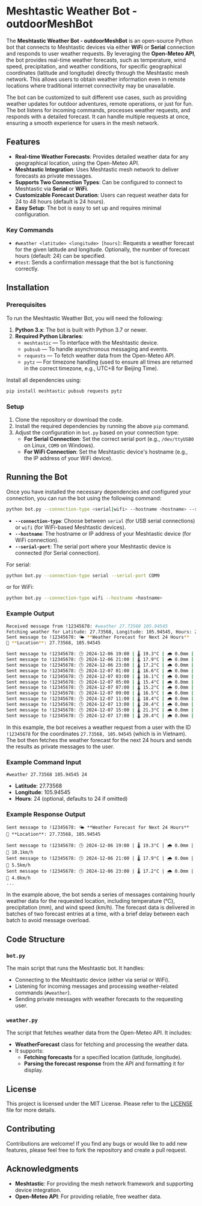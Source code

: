 # Meshtastic Weather Bot - outdoorMeshBot

The **Meshtastic Weather Bot - outdoorMeshBot** is an open-source Python bot that connects to Meshtastic devices via either **WiFi** or **Serial** connection and responds to user weather requests. By leveraging the **Open-Meteo API**, the bot provides real-time weather forecasts, such as temperature, wind speed, precipitation, and weather conditions, for specific geographical coordinates (latitude and longitude) directly through the Meshtastic mesh network. This allows users to obtain weather information even in remote locations where traditional internet connectivity may be unavailable.

The bot can be customized to suit different use cases, such as providing weather updates for outdoor adventures, remote operations, or just for fun. The bot listens for incoming commands, processes weather requests, and responds with a detailed forecast. It can handle multiple requests at once, ensuring a smooth experience for users in the mesh network.

## Features

- **Real-time Weather Forecasts**: Provides detailed weather data for any geographical location, using the Open-Meteo API.
- **Meshtastic Integration**: Uses Meshtastic mesh network to deliver forecasts as private messages.
- **Supports Two Connection Types**: Can be configured to connect to Meshtastic via **Serial** or **WiFi**.
- **Customizable Forecast Duration**: Users can request weather data for 24 to 48 hours (default is 24 hours).
- **Easy Setup**: The bot is easy to set up and requires minimal configuration.

### Key Commands

- `#weather <latitude> <longitude> [hours]`: Requests a weather forecast for the given latitude and longitude. Optionally, the number of forecast hours (default: 24) can be specified.
- `#test`: Sends a confirmation message that the bot is functioning correctly.

## Installation

### Prerequisites

To run the Meshtastic Weather Bot, you will need the following:

1. **Python 3.x**: The bot is built with Python 3.7 or newer.
2. **Required Python Libraries**:  
   - `meshtastic` — To interface with the Meshtastic device.
   - `pubsub` — To handle asynchronous messaging and events.
   - `requests` — To fetch weather data from the Open-Meteo API.
   - `pytz` — For timezone handling (used to ensure all times are returned in the correct timezone, e.g., UTC+8 for Beijing Time).

Install all dependencies using:

```bash
pip install meshtastic pubsub requests pytz
```

### Setup

1. Clone the repository or download the code.
2. Install the required dependencies by running the above `pip` command.
3. Adjust the configuration in `bot.py` based on your connection type:
   - **For Serial Connection**: Set the correct serial port (e.g., `/dev/ttyUSB0` on Linux, `COM9` on Windows).
   - **For WiFi Connection**: Set the Meshtastic device's hostname (e.g., the IP address of your WiFi device).

## Running the Bot

Once you have installed the necessary dependencies and configured your connection, you can run the bot using the following command:

```bash
python bot.py --connection-type <serial|wifi> --hostname <hostname> --serial-port <serial_port>
```

- **`--connection-type`**: Choose between `serial` (for USB serial connections) or `wifi` (for WiFi-based Meshtastic devices).
- **`--hostname`**: The hostname or IP address of your Meshtastic device (for WiFi connection).
- **`--serial-port`**: The serial port where your Meshtastic device is connected (for Serial connection).

For serial:
```bash
python bot.py --connection-type serial --serial-port COM9
```

or for WiFi:

```bash
python bot.py --connection-type wifi --hostname <hostname>
```

### Example Output

```bash
Received message from !12345678: #weather 27.73568 105.94545
Fetching weather for Latitude: 27.73568, Longitude: 105.94545, Hours: 24
Sent message to !12345678: 🌤 **Weather Forecast for Next 24 Hours**
📍 **Location**: 27.73568, 105.94545

Sent message to !12345678: 🕒 2024-12-06 19:00 | 🌡 19.3°C | 🌧 0.0mm | 💨 10.1km/h
Sent message to !12345678: 🕒 2024-12-06 21:00 | 🌡 17.9°C | 🌧 0.0mm | 💨 5.5km/h
Sent message to !12345678: 🕒 2024-12-06 23:00 | 🌡 17.2°C | 🌧 0.0mm | 💨 4.0km/h
Sent message to !12345678: 🕒 2024-12-07 01:00 | 🌡 16.6°C | 🌧 0.0mm | 💨 5.4km/h
Sent message to !12345678: 🕒 2024-12-07 03:00 | 🌡 16.1°C | 🌧 0.0mm | 💨 7.6km/h
Sent message to !12345678: 🕒 2024-12-07 05:00 | 🌡 15.4°C | 🌧 0.0mm | 💨 7.6km/h
Sent message to !12345678: 🕒 2024-12-07 07:00 | 🌡 15.2°C | 🌧 0.0mm | 💨 4.3km/h
Sent message to !12345678: 🕒 2024-12-07 09:00 | 🌡 16.5°C | 🌧 0.0mm | 💨 7.6km/h
Sent message to !12345678: 🕒 2024-12-07 11:00 | 🌡 18.4°C | 🌧 0.0mm | 💨 12.4km/h
Sent message to !12345678: 🕒 2024-12-07 13:00 | 🌡 20.4°C | 🌧 0.0mm | 💨 10.9km/h
Sent message to !12345678: 🕒 2024-12-07 15:00 | 🌡 21.3°C | 🌧 0.0mm | 💨 13.0km/h
Sent message to !12345678: 🕒 2024-12-07 17:00 | 🌡 20.4°C | 🌧 0.0mm | 💨 14.5km/h
```

In this example, the bot receives a weather request from a user with the ID `!12345678` for the coordinates `27.73568, 105.94545` (which is in Vietnam). The bot then fetches the weather forecast for the next 24 hours and sends the results as private messages to the user.

### Example Command Input

```
#weather 27.73568 105.94545 24
```

- **Latitude**: 27.73568
- **Longitude**: 105.94545
- **Hours**: 24 (optional, defaults to 24 if omitted)

### Example Response Output

```
Sent message to !12345678: 🌤 **Weather Forecast for Next 24 Hours**
📍 **Location**: 27.73568, 105.94545

Sent message to !12345678: 🕒 2024-12-06 19:00 | 🌡 19.3°C | 🌧 0.0mm | 💨 10.1km/h
Sent message to !12345678: 🕒 2024-12-06 21:00 | 🌡 17.9°C | 🌧 0.0mm | 💨 5.5km/h
Sent message to !12345678: 🕒 2024-12-06 23:00 | 🌡 17.2°C | 🌧 0.0mm | 💨 4.0km/h
...
```

In the example above, the bot sends a series of messages containing hourly weather data for the requested location, including temperature (°C), precipitation (mm), and wind speed (km/h). The forecast data is delivered in batches of two forecast entries at a time, with a brief delay between each batch to avoid message overload.

## Code Structure

### `bot.py`

The main script that runs the Meshtastic bot. It handles:
- Connecting to the Meshtastic device (either via serial or WiFi).
- Listening for incoming messages and processing weather-related commands (`#weather`).
- Sending private messages with weather forecasts to the requesting user.

### `weather.py`

The script that fetches weather data from the Open-Meteo API. It includes:
- **WeatherForecast** class for fetching and processing the weather data.
- It supports:
  - **Fetching forecasts** for a specified location (latitude, longitude).
  - **Parsing the forecast response** from the API and formatting it for display.

## License

This project is licensed under the MIT License. Please refer to the [LICENSE](LICENSE) file for more details.

## Contributing

Contributions are welcome! If you find any bugs or would like to add new features, please feel free to fork the repository and create a pull request.

## Acknowledgments

- **Meshtastic**: For providing the mesh network framework and supporting device integration.
- **Open-Meteo API**: For providing reliable, free weather data.